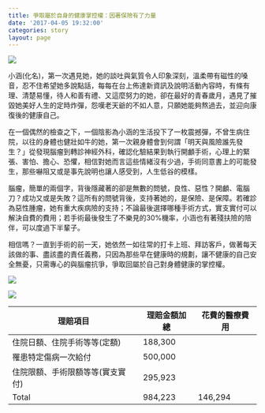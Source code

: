 ```yaml
---
title: 爭取屬於自身的健康掌控權：因著保險有了力量
date: '2017-04-05 19:32:00'
categories: story
layout: page
---
```


![](https://www2.leishan.com.tw/pic/insurance/story/001/001-1.jpg)

小涵(化名)，第一次遇見她，她的談吐與氣質令人印象深刻，溫柔帶有磁性的嗓音，忍不住希望她多說點話，每每在台上佈達新資訊及說明活動內容時，有條有理、清楚易懂，待人和善有禮、又這麼努力的她，卻在最好的青春歲月，遇見了摧毀她美好人生的定時炸彈，怨嘆老天爺的不如人意，只願她能夠熬過去，並迎向康復後的健康自己。

在一個偶然的檢查之下，一個陰影為小涵的生活投下了一枚震撼彈，不曾生病住院，以往的身體也健壯如牛的她，第一次親身體會到何謂「明天與風險誰先發生？」從發現腦瘤到轉診神經外科，確認化驗結果到執行開顱手術，心理上的緊張、害怕、擔心、恐懼，相信對她而言這些情緒沒有少過，手術同意書上的可能發生，那些嚇阻又或是事先說明也讓人感受到，人生低谷的模樣。

腦瘤，簡單的兩個字，背後隱藏著的卻是無數的問號，良性、惡性？開顱、電腦刀？成功又或是失敗？這所有的問號背後，支持著她的，是保險、是保障。若確診為惡性腫瘤，她有重大疾病險的支持；不論最後選擇哪種手術方式，實支實付可以解決自費的費用；若手術最後發生了不樂見的30%機率，小涵也有著殘扶險的陪伴，可以度過下半輩子。

相信嗎？一直到手術的前一天，她依然一如往常的打卡上班、拜訪客戶，做著每天該做的事、盡該盡的責任義務，只因為那些早在健康時的規劃，讓不健康的自己安全無憂，只需專心的與腦瘤抗爭，爭取回屬於自己對身體健康的掌控權。


![](https://www2.leishan.com.tw/pic/insurance/story/001/001-2.jpg)

![](https://www2.leishan.com.tw/pic/insurance/story/001/001-3.jpg)

|理賠項目|理賠金額加總|花費的醫療費用|
|---|---|---|
|住院日額、住院手術等等(定額)|188,300||
|罹患特定傷病一次給付|500,000||
|住院限額、手術限額等等(實支實付)|295,923||
|Total|984,223|146,294|